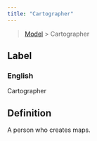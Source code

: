 ```yaml
---
title: "Cartographer"
---
```


> [Model](./../) > Cartographer

## Label

### English
Cartographer


## Definition
A person who creates maps. 


    
